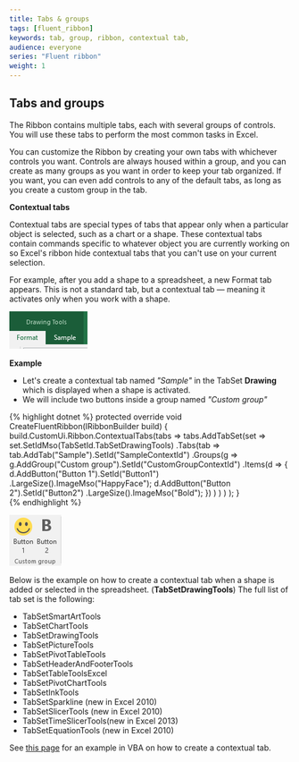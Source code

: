 ```yaml
---
title: Tabs & groups
tags: [fluent_ribbon]
keywords: tab, group, ribbon, contextual tab, 
audience: everyone
series: "Fluent ribbon"
weight: 1
---
```


## Tabs and groups

The Ribbon contains multiple tabs, each with several groups of controls. You will use these tabs to perform the most common tasks in Excel.

You can customize the Ribbon by creating your own tabs with whichever controls you want. Controls are always housed within a group, and you can create as many groups as you want in order to keep your tab organized. If you want, you can even add controls to any of the default tabs, as long as you create a custom group in the tab.

**Contextual tabs**

Contextual tabs are special types of tabs that appear only when a particular object is selected, such as a chart or a shape. These contextual tabs contain commands specific to whatever object you are currently working on so Excel's ribbon hide contextual tabs that you can't use on your current selection. 

For example, after you add a shape to a spreadsheet, a new Format tab appears. This is not a standard tab, but a contextual tab — meaning it activates only when you work with a shape.

![Contextual Tab Sample](images/contextualTabSample.png)

**Example**

* Let's create a contextual tab named *"Sample"* in the TabSet **Drawing** which is displayed when a shape is activated.
* We will include two buttons inside a group named *"Custom group"*

{% highlight dotnet %}
    protected override void CreateFluentRibbon(IRibbonBuilder build)
    {
        build.CustomUi.Ribbon.ContextualTabs(tabs =>
            tabs.AddTabSet(set => set.SetIdMso(TabSetId.TabSetDrawingTools)
                .Tabs(tab => tab.AddTab("Sample").SetId("SampleContextId")
                    .Groups(g => g.AddGroup("Custom group").SetId("CustomGroupContextId")
                        .Items(d =>
                        {
                            d.AddButton("Button 1").SetId("Button1")
                                .LargeSize().ImageMso("HappyFace");
                            d.AddButton("Button 2").SetId("Button2")
                                .LargeSize().ImageMso("Bold");
                        })
                    )
                )
            )
        );
    }	
{% endhighlight %}

![Contextual Tab Sample group](images/twoButtonContextualTab.png)

Below is the example on how to create a contextual tab when a shape is added or selected in the spreadsheet. (**TabSetDrawingTools**)
The full list of tab set is the following:

*	TabSetSmartArtTools
*	TabSetChartTools
*	TabSetDrawingTools
*	TabSetPictureTools
*	TabSetPivotTableTools
*	TabSetHeaderAndFooterTools
*	TabSetTableToolsExcel
*	TabSetPivotChartTools
*	TabSetInkTools
*	TabSetSparkline (new in Excel 2010)
*	TabSetSlicerTools (new in Excel 2010)
*	TabSetTimeSlicerTools(new in Excel 2013)
*	TabSetEquationTools (new in Excel 2010)

See [this page](http://www.rondebruin.nl/win/s2/win006.htm) for an example in VBA on how to create a contextual tab. 
